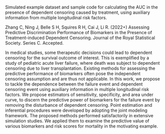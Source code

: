 Simulated example dataset and sample code for calculating the AUC in the presence of dependent censoring caused by treatment, using auxiliary information from multiple longitudinal risk factors. 

Zhang C, Ning J, Belle S H, Squires R H, Cai J, Li R. (2022+) Assessing Predictive Discrimination Performance of Biomarkers in the Presence of Treatment-induced Dependent Censoring. Journal of the Royal Statistical Society. Series C. Accepted.

In medical studies, some therapeutic decisions could lead to dependent censoring for the survival outcome of interest. This is exemplified by a study of pediatric acute liver failure, where death was subject to dependent censoring due to liver transplantation. Existing methods for assessing the predictive performance of biomarkers often pose the independent censoring assumption and are thus not applicable. In this work, we propose to tackle the dependence between the failure event and dependent censoring event using auxiliary information in multiple longitudinal risk factors. We propose estimators of sensitivity, specificity, and area under curve, to discern the predictive power of biomarkers for the failure event by removing the disturbance of dependent censoring. Point estimation and inferential procedures were developed by adopting the joint modeling framework. The proposed methods performed satisfactorily in extensive simulation studies. We applied them to examine the predictive value of various biomarkers and risk scores for mortality in the motivating example.
